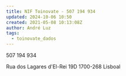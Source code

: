 ```yaml
---
title: NIF Toinovate - 507 194 934
updated: 2024-10-06 10:50
created: 2021-05-08 10:13:08Z
author: André Luz
tags:
  - toinovate_dados
---
```


507 194 934

Rua dos Lagares d'El-Rei 19D
1700-268 Lisboal